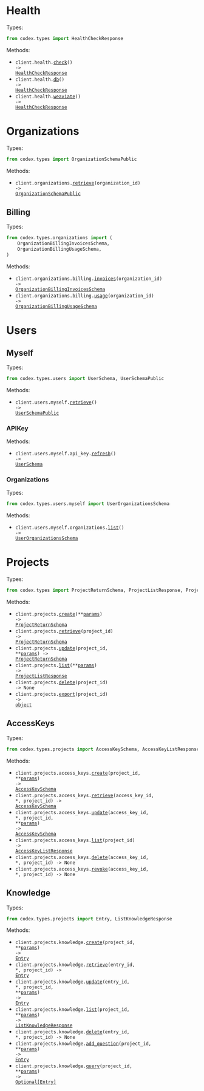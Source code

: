# Health

Types:

```python
from codex.types import HealthCheckResponse
```

Methods:

- <code title="get /api/health/">client.health.<a href="./src/codex/resources/health.py">check</a>() -> <a href="./src/codex/types/health_check_response.py">HealthCheckResponse</a></code>
- <code title="get /api/health/db">client.health.<a href="./src/codex/resources/health.py">db</a>() -> <a href="./src/codex/types/health_check_response.py">HealthCheckResponse</a></code>
- <code title="get /api/health/weaviate">client.health.<a href="./src/codex/resources/health.py">weaviate</a>() -> <a href="./src/codex/types/health_check_response.py">HealthCheckResponse</a></code>

# Organizations

Types:

```python
from codex.types import OrganizationSchemaPublic
```

Methods:

- <code title="get /api/organizations/{organization_id}">client.organizations.<a href="./src/codex/resources/organizations/organizations.py">retrieve</a>(organization_id) -> <a href="./src/codex/types/organization_schema_public.py">OrganizationSchemaPublic</a></code>

## Billing

Types:

```python
from codex.types.organizations import (
    OrganizationBillingInvoicesSchema,
    OrganizationBillingUsageSchema,
)
```

Methods:

- <code title="get /api/organizations/{organization_id}/billing/invoices">client.organizations.billing.<a href="./src/codex/resources/organizations/billing.py">invoices</a>(organization_id) -> <a href="./src/codex/types/organizations/organization_billing_invoices_schema.py">OrganizationBillingInvoicesSchema</a></code>
- <code title="get /api/organizations/{organization_id}/billing/usage">client.organizations.billing.<a href="./src/codex/resources/organizations/billing.py">usage</a>(organization_id) -> <a href="./src/codex/types/organizations/organization_billing_usage_schema.py">OrganizationBillingUsageSchema</a></code>

# Users

## Myself

Types:

```python
from codex.types.users import UserSchema, UserSchemaPublic
```

Methods:

- <code title="get /api/users/myself">client.users.myself.<a href="./src/codex/resources/users/myself/myself.py">retrieve</a>() -> <a href="./src/codex/types/users/user_schema_public.py">UserSchemaPublic</a></code>

### APIKey

Methods:

- <code title="post /api/users/myself/api-key/refresh">client.users.myself.api_key.<a href="./src/codex/resources/users/myself/api_key.py">refresh</a>() -> <a href="./src/codex/types/users/user_schema.py">UserSchema</a></code>

### Organizations

Types:

```python
from codex.types.users.myself import UserOrganizationsSchema
```

Methods:

- <code title="get /api/users/myself/organizations">client.users.myself.organizations.<a href="./src/codex/resources/users/myself/organizations.py">list</a>() -> <a href="./src/codex/types/users/myself/user_organizations_schema.py">UserOrganizationsSchema</a></code>

# Projects

Types:

```python
from codex.types import ProjectReturnSchema, ProjectListResponse, ProjectExportResponse
```

Methods:

- <code title="post /api/projects/">client.projects.<a href="./src/codex/resources/projects/projects.py">create</a>(\*\*<a href="src/codex/types/project_create_params.py">params</a>) -> <a href="./src/codex/types/project_return_schema.py">ProjectReturnSchema</a></code>
- <code title="get /api/projects/{project_id}">client.projects.<a href="./src/codex/resources/projects/projects.py">retrieve</a>(project_id) -> <a href="./src/codex/types/project_return_schema.py">ProjectReturnSchema</a></code>
- <code title="put /api/projects/{project_id}">client.projects.<a href="./src/codex/resources/projects/projects.py">update</a>(project_id, \*\*<a href="src/codex/types/project_update_params.py">params</a>) -> <a href="./src/codex/types/project_return_schema.py">ProjectReturnSchema</a></code>
- <code title="get /api/projects/">client.projects.<a href="./src/codex/resources/projects/projects.py">list</a>(\*\*<a href="src/codex/types/project_list_params.py">params</a>) -> <a href="./src/codex/types/project_list_response.py">ProjectListResponse</a></code>
- <code title="delete /api/projects/{project_id}">client.projects.<a href="./src/codex/resources/projects/projects.py">delete</a>(project_id) -> None</code>
- <code title="get /api/projects/{project_id}/export">client.projects.<a href="./src/codex/resources/projects/projects.py">export</a>(project_id) -> <a href="./src/codex/types/project_export_response.py">object</a></code>

## AccessKeys

Types:

```python
from codex.types.projects import AccessKeySchema, AccessKeyListResponse
```

Methods:

- <code title="post /api/projects/{project_id}/access_keys/">client.projects.access_keys.<a href="./src/codex/resources/projects/access_keys.py">create</a>(project_id, \*\*<a href="src/codex/types/projects/access_key_create_params.py">params</a>) -> <a href="./src/codex/types/projects/access_key_schema.py">AccessKeySchema</a></code>
- <code title="get /api/projects/{project_id}/access_keys/{access_key_id}">client.projects.access_keys.<a href="./src/codex/resources/projects/access_keys.py">retrieve</a>(access_key_id, \*, project_id) -> <a href="./src/codex/types/projects/access_key_schema.py">AccessKeySchema</a></code>
- <code title="put /api/projects/{project_id}/access_keys/{access_key_id}">client.projects.access_keys.<a href="./src/codex/resources/projects/access_keys.py">update</a>(access_key_id, \*, project_id, \*\*<a href="src/codex/types/projects/access_key_update_params.py">params</a>) -> <a href="./src/codex/types/projects/access_key_schema.py">AccessKeySchema</a></code>
- <code title="get /api/projects/{project_id}/access_keys/">client.projects.access_keys.<a href="./src/codex/resources/projects/access_keys.py">list</a>(project_id) -> <a href="./src/codex/types/projects/access_key_list_response.py">AccessKeyListResponse</a></code>
- <code title="delete /api/projects/{project_id}/access_keys/{access_key_id}">client.projects.access_keys.<a href="./src/codex/resources/projects/access_keys.py">delete</a>(access_key_id, \*, project_id) -> None</code>
- <code title="post /api/projects/{project_id}/access_keys/{access_key_id}/revoke">client.projects.access_keys.<a href="./src/codex/resources/projects/access_keys.py">revoke</a>(access_key_id, \*, project_id) -> None</code>

## Knowledge

Types:

```python
from codex.types.projects import Entry, ListKnowledgeResponse
```

Methods:

- <code title="post /api/projects/{project_id}/knowledge/">client.projects.knowledge.<a href="./src/codex/resources/projects/knowledge.py">create</a>(project_id, \*\*<a href="src/codex/types/projects/knowledge_create_params.py">params</a>) -> <a href="./src/codex/types/projects/entry.py">Entry</a></code>
- <code title="get /api/projects/{project_id}/knowledge/{entry_id}">client.projects.knowledge.<a href="./src/codex/resources/projects/knowledge.py">retrieve</a>(entry_id, \*, project_id) -> <a href="./src/codex/types/projects/entry.py">Entry</a></code>
- <code title="put /api/projects/{project_id}/knowledge/{entry_id}">client.projects.knowledge.<a href="./src/codex/resources/projects/knowledge.py">update</a>(entry_id, \*, project_id, \*\*<a href="src/codex/types/projects/knowledge_update_params.py">params</a>) -> <a href="./src/codex/types/projects/entry.py">Entry</a></code>
- <code title="get /api/projects/{project_id}/knowledge/">client.projects.knowledge.<a href="./src/codex/resources/projects/knowledge.py">list</a>(project_id, \*\*<a href="src/codex/types/projects/knowledge_list_params.py">params</a>) -> <a href="./src/codex/types/projects/list_knowledge_response.py">ListKnowledgeResponse</a></code>
- <code title="delete /api/projects/{project_id}/knowledge/{entry_id}">client.projects.knowledge.<a href="./src/codex/resources/projects/knowledge.py">delete</a>(entry_id, \*, project_id) -> None</code>
- <code title="post /api/projects/{project_id}/knowledge/add_question">client.projects.knowledge.<a href="./src/codex/resources/projects/knowledge.py">add_question</a>(project_id, \*\*<a href="src/codex/types/projects/knowledge_add_question_params.py">params</a>) -> <a href="./src/codex/types/projects/entry.py">Entry</a></code>
- <code title="post /api/projects/{project_id}/knowledge/query">client.projects.knowledge.<a href="./src/codex/resources/projects/knowledge.py">query</a>(project_id, \*\*<a href="src/codex/types/projects/knowledge_query_params.py">params</a>) -> <a href="./src/codex/types/projects/entry.py">Optional[Entry]</a></code>
